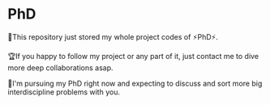 # PhD
🥇This repository just stored my whole project codes of ⚡PhD⚡.

🏆If you happy to follow my project or any part of it, just contact me to dive more deep collaborations asap.

📌I'm pursuing my PhD right now and expecting to discuss and sort more big interdiscipline problems with you.
